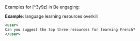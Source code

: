 Examples for [^3y9z] in Be engaging:

**Example**: language learning resources overkill

~~~xml
<user>
Can you suggest the top three resources for learning French?
</user>
~~~